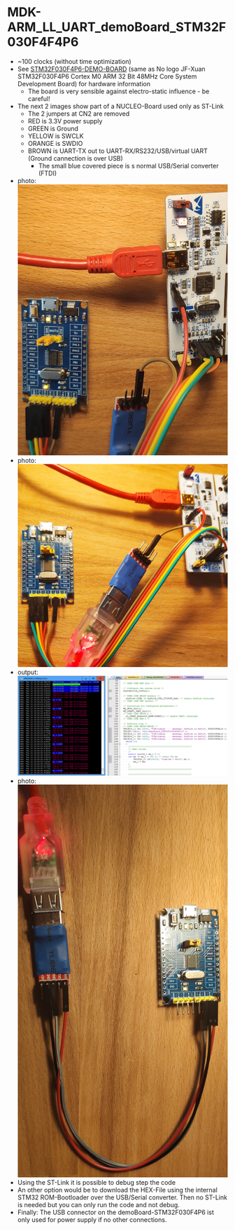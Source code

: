 # MDK-ARM_LL_UART_demoBoard_STM32F030F4F4P6

- ~100 clocks (without time optimization)
- See [STM32F030F4P6-DEMO-BOARD](https://stm32-base.org/boards/STM32F030F4P6-STM32F030-DEMO-BOARD-V1.1.html) (same as No logo JF-Xuan STM32F030F4P6 Cortex M0 ARM 32 Bit 48MHz Core System Development Board) for hardware information
  - The board is very sensible against electro-static influence - be careful!
- The next 2 images show part of a NUCLEO-Board used only as ST-Link
  - The 2 jumpers at CN2 are removed
  - RED is 3.3V power supply
  - GREEN is Ground
  - YELLOW is SWCLK
  - ORANGE is SWDIO
  - BROWN is UART-TX out to UART-RX/RS232/USB/virtual UART (Ground cannection is over USB)
    - The small blue covered piece is s normal USB/Serial converter (FTDI)
- photo: ![demoBoard-STM32F030F4P6a](./README.media/demoBoard-STM32F030F4P6a.jpeg)
- photo: ![demoBoard-STM32F030F4P6b](./README.media/demoBoard-STM32F030F4P6b.jpeg)
- output: ![demoBoard-STM32F030F4P6.PNG](./README.media/demoBoard-STM32F030F4P6.PNG)
- photo: ![demoBoard-STM32F030F4P6_USB.jpg](./README.media/demoBoard-STM32F030F4P6_USB.jpg)
- Using the ST-Link it is possible to debug step the code
- An other option would be to download the HEX-File using the internal STM32 ROM-Bootloader over the USB/Serial converter. Then no ST-Link is needed but you can only run the code and not debug.
- Finally: The USB connector on the demoBoard-STM32F030F4P6 ist only used for power supply if no other connections.
